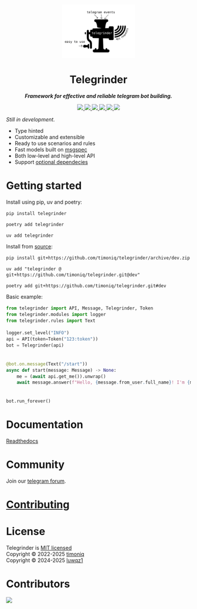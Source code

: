 <p align="center">
  <a href="https://github.com/timoniq/telegrinder">
    <img width="200px" height="145px" alt="Telegrinder" src="https://github.com/timoniq/telegrinder/blob/main/docs/logo.jpg">
  </a>
</p>

</p>
<h1 align="center">
  Telegrinder
</h1>

<p align="center">
    <em><b>Framework for effective and reliable telegram bot building.</b></em>
</p>

<p align="center">
  <a href="https://github.com/timoniq/telegrinder/actions/workflows/ci.yml">
    <img src="https://img.shields.io/github/actions/workflow/status/timoniq/telegrinder/push.yml?branch=main&style=flat-square&labelColor=black&label=CI">
  </a>
  <a href="https://github.com/timoniq/telegrinderblob/main/LICENSE">
    <img src="https://img.shields.io/github/license/timoniq/telegrinder.svg?color=lightGreen&labelColor=black">
  </a>
  <a href="https://pypi.org/project/telegrinder/">
    <img src="https://img.shields.io/pypi/v/telegrinder.svg?labelColor=black">
  </a>
  <a href="https://docs.astral.sh/ruff/">
    <img src="https://img.shields.io/badge/linter-Ruff-D7FF64?logo=ruff&logoColor=fff&style=flat-square&labelColor=black">
  </a>
  <a href="https://pypi.org/project/telegrinder/">
    <img src="https://img.shields.io/python/required-version-toml?tomlFilePath=https%3A%2F%2Fraw.githubusercontent.com%2Ftimoniq%2Ftelegrinder%2Frefs%2Fheads%2Fmain%2Fpyproject.toml&style=flat-square&logo=python&logoColor=fff&labelColor=black">
  </a>
  <a href="https://core.telegram.org/bots/api">
    <img src="https://img.shields.io/badge/dynamic/json?url=https%3A%2F%2Fraw.githubusercontent.com%2Ftimoniq%2Ftelegrinder%2Frefs%2Fheads%2Fmain%2Ftypegen%2Fapi_types_version.json&query=%24.version&style=flat-square&logo=telegram&label=API%20types&labelColor=black&color=%23FBCA04">
  </a>
</p>


_Still in development._

* Type hinted
* Customizable and extensible
* Ready to use scenarios and rules
* Fast models built on [msgspec](https://github.com/jcrist/msgspec)
* Both low-level and high-level API
* Support [optional dependecies](https://github.com/timoniq/telegrinder/blob/dev/docs/guide/optional_dependencies.md)


# Getting started

Install using pip, uv and poetry:

```console
pip install telegrinder
```

```console
poetry add telegrinder
```

```console
uv add telegrinder
```

Install from [source](https://github.com/timoniq/telegrinder):

```console
pip install git+https://github.com/timoniq/telegrinder/archive/dev.zip
```

```console
uv add "telegrinder @ git+https://github.com/timoniq/telegrinder.git@dev"
```

```console
poetry add git+https://github.com/timoniq/telegrinder.git#dev
```

Basic example:

```python
from telegrinder import API, Message, Telegrinder, Token
from telegrinder.modules import logger
from telegrinder.rules import Text

logger.set_level("INFO")
api = API(token=Token("123:token"))
bot = Telegrinder(api)


@bot.on.message(Text("/start"))
async def start(message: Message) -> None:
    me = (await api.get_me()).unwrap()
    await message.answer(f"Hello, {message.from_user.full_name}! I'm {me.full_name}.")


bot.run_forever()
```

# Documentation

[Readthedocs](https://telegrinder.readthedocs.io)

# Community

Join our [telegram forum](https://t.me/botoforum).

# [Contributing](https://github.com/timoniq/telegrinder/blob/main/contributing.md)

# License

Telegrinder is [MIT licensed](./LICENSE)\
Copyright © 2022-2025 [timoniq](https://github.com/timoniq)\
Copyright © 2024-2025 [luwqz1](https://github.com/luwqz1)

# Contributors


<a href="https://github.com/timoniq/telegrinder/graphs/contributors">
 <img src="https://contributors-img.web.app/image?repo=timoniq/telegrinder" />
</a>
